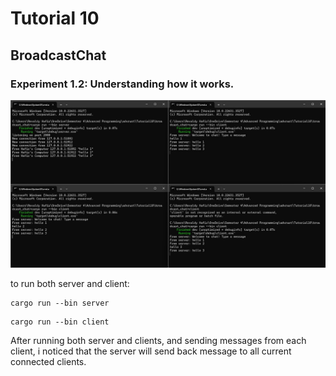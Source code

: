 # Tutorial 10

## BroadcastChat

### Experiment 1.2: Understanding how it works.
![Experiment 2.1](./static/fixed2.1.jpg)

to run both server and client:

```
cargo run --bin server
```

```
cargo run --bin client
```

After running both server and clients, and sending messages from each client, i noticed that the server will send back message to all current connected clients.